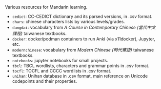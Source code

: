 Various resources for Mandarin learning.

- `cedict`: CC-CEDICT dictionary and its parsed versions, in .csv format.
- `chars`: chinese characters lists by various levels/grades.
- `dangdai`: vocabulary from *A Course in Contemporary Chinese (當代中文課程)* taiwanese textbooks.
- `docker`: docker/podman containers to run Anki (via x11docker), Jupyter, etc.
- `modernchinese`: vocabulary from *Modern Chinese (時代華語)* taiwanese textbooks.
- `notebooks`: jupyter notebooks for small projects.
- `tbcl`: TBCL wordlists, characters and grammar points in .csv format.
- `tocfl`: TOCFL and CCCC wordlists in .csv format.
- `unihan`: Unihan database in .csv format, main reference on Unicode codepoints and their properties.
